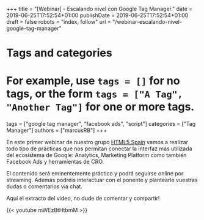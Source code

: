 +++
title = "[Webinar] - Escalando nivel con Google Tag Manager."
date = 2019-06-25T17:52:54+01:00
publishDate = 2019-06-25T17:52:54+01:00
draft = false
robots = "index, follow"
url = "/webinar-escalando-nivel-google-tag-manager"

# Tags and categories
# For example, use `tags = []` for no tags, or the form `tags = ["A Tag", "Another Tag"]` for one or more tags.
tags = ["google tag manager", "facebook ads", "script"]
categories = ["Tag Manager"]
authors = ["marcusRB"]
+++

En este primer webinar de nuestro grupo [HTML5 Spain](https://www.meetup.com/es/HTML5-Spain/events/262031751/) vamos a realizar todo tipo de prácticas que nos permitan conectar la interfaz más utilizada del ecosistema de Google: Analytics, Marketing Platform como también Facebook Ads y herramientas de CRO.

El contenido será eminentemente práctico y podrá seguirse online por streaming. Además podréis interactuar con el ponente y plantearle vuestras dudas o comentarios via chat.

Aquí el extracto del video, no dude de comentar y compartir!


{{< youtube mWEzBtHtbmM >}}




